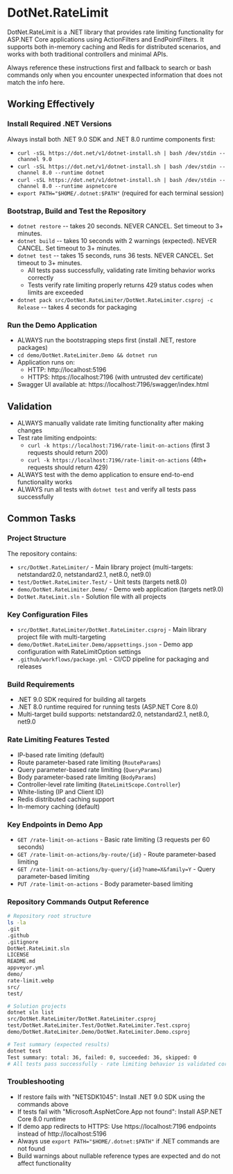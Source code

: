# DotNet.RateLimit
DotNet.RateLimit is a .NET library that provides rate limiting functionality for ASP.NET Core applications using ActionFilters and EndPointFilters. It supports both in-memory caching and Redis for distributed scenarios, and works with both traditional controllers and minimal APIs.

Always reference these instructions first and fallback to search or bash commands only when you encounter unexpected information that does not match the info here.

## Working Effectively

### Install Required .NET Versions
Always install both .NET 9.0 SDK and .NET 8.0 runtime components first:
- `curl -sSL https://dot.net/v1/dotnet-install.sh | bash /dev/stdin --channel 9.0`
- `curl -sSL https://dot.net/v1/dotnet-install.sh | bash /dev/stdin --channel 8.0 --runtime dotnet`
- `curl -sSL https://dot.net/v1/dotnet-install.sh | bash /dev/stdin --channel 8.0 --runtime aspnetcore`
- `export PATH="$HOME/.dotnet:$PATH"` (required for each terminal session)

### Bootstrap, Build and Test the Repository
- `dotnet restore` -- takes 20 seconds. NEVER CANCEL. Set timeout to 3+ minutes.
- `dotnet build` -- takes 10 seconds with 2 warnings (expected). NEVER CANCEL. Set timeout to 3+ minutes.
- `dotnet test` -- takes 15 seconds, runs 36 tests. NEVER CANCEL. Set timeout to 3+ minutes.
  - All tests pass successfully, validating rate limiting behavior works correctly
  - Tests verify rate limiting properly returns 429 status codes when limits are exceeded
- `dotnet pack src/DotNet.RateLimiter/DotNet.RateLimiter.csproj -c Release` -- takes 4 seconds for packaging

### Run the Demo Application
- ALWAYS run the bootstrapping steps first (install .NET, restore packages)
- `cd demo/DotNet.RateLimiter.Demo && dotnet run`
- Application runs on:
  - HTTP: http://localhost:5196
  - HTTPS: https://localhost:7196 (with untrusted dev certificate)
- Swagger UI available at: https://localhost:7196/swagger/index.html

## Validation
- ALWAYS manually validate rate limiting functionality after making changes
- Test rate limiting endpoints:
  - `curl -k https://localhost:7196/rate-limit-on-actions` (first 3 requests should return 200)
  - `curl -k https://localhost:7196/rate-limit-on-actions` (4th+ requests should return 429)
- ALWAYS test with the demo application to ensure end-to-end functionality works
- ALWAYS run all tests with `dotnet test` and verify all tests pass successfully

## Common Tasks

### Project Structure
The repository contains:
- `src/DotNet.RateLimiter/` - Main library project (multi-targets: netstandard2.0, netstandard2.1, net8.0, net9.0)
- `test/DotNet.RateLimiter.Test/` - Unit tests (targets net8.0)
- `demo/DotNet.RateLimiter.Demo/` - Demo web application (targets net9.0)
- `DotNet.RateLimit.sln` - Solution file with all projects

### Key Configuration Files
- `src/DotNet.RateLimiter/DotNet.RateLimiter.csproj` - Main library project file with multi-targeting
- `demo/DotNet.RateLimiter.Demo/appsettings.json` - Demo app configuration with RateLimitOption settings
- `.github/workflows/package.yml` - CI/CD pipeline for packaging and releases

### Build Requirements
- .NET 9.0 SDK required for building all targets
- .NET 8.0 runtime required for running tests (ASP.NET Core 8.0)
- Multi-target build supports: netstandard2.0, netstandard2.1, net8.0, net9.0

### Rate Limiting Features Tested
- IP-based rate limiting (default)
- Route parameter-based rate limiting (`RouteParams`)
- Query parameter-based rate limiting (`QueryParams`)  
- Body parameter-based rate limiting (`BodyParams`)
- Controller-level rate limiting (`RateLimitScope.Controller`)
- White-listing (IP and Client ID)
- Redis distributed caching support
- In-memory caching (default)

### Key Endpoints in Demo App
- `GET /rate-limit-on-actions` - Basic rate limiting (3 requests per 60 seconds)
- `GET /rate-limit-on-actions/by-route/{id}` - Route parameter-based limiting
- `GET /rate-limit-on-actions/by-query/{id}?name=X&family=Y` - Query parameter-based limiting
- `PUT /rate-limit-on-actions` - Body parameter-based limiting

### Repository Commands Output Reference
```bash
# Repository root structure
ls -la
.git
.github
.gitignore
DotNet.RateLimit.sln
LICENSE
README.md
appveyor.yml
demo/
rate-limit.webp
src/
test/

# Solution projects
dotnet sln list
src/DotNet.RateLimiter/DotNet.RateLimiter.csproj
test/DotNet.RateLimiter.Test/DotNet.RateLimiter.Test.csproj
demo/DotNet.RateLimiter.Demo/DotNet.RateLimiter.Demo.csproj

# Test summary (expected results)
dotnet test
Test summary: total: 36, failed: 0, succeeded: 36, skipped: 0
# All tests pass successfully - rate limiting behavior is validated correctly
```

### Troubleshooting
- If restore fails with "NETSDK1045": Install .NET 9.0 SDK using the commands above
- If tests fail with "Microsoft.AspNetCore.App not found": Install ASP.NET Core 8.0 runtime
- If demo app redirects to HTTPS: Use https://localhost:7196 endpoints instead of http://localhost:5196
- Always use `export PATH="$HOME/.dotnet:$PATH"` if .NET commands are not found
- Build warnings about nullable reference types are expected and do not affect functionality
